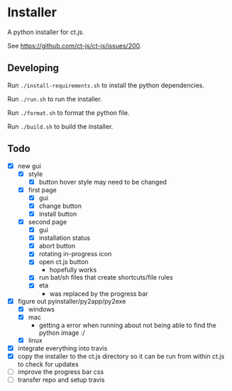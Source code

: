 # Installer

A python installer for ct.js.

See https://github.com/ct-js/ct-js/issues/200.

## Developing

Run `./install-requirements.sh` to install the python dependencies.

Run `./run.sh` to run the installer.

Run `./format.sh` to format the python file.

Run `./build.sh` to build the installer.

## Todo

-   [x] new gui
    -   [x] style
        -   [x] button hover style may need to be changed
    -   [x] first page
        -   [x] gui
        -   [x] change button
        -   [x] install button
    -   [x] second page
        -   [x] gui
        -   [x] installation status
        -   [x] abort button
        -   [x] rotating in-progress icon
        -   [x] open ct.js button
            -   hopefully works
        -   [x] run bat/sh files that create shortcuts/file rules
        -   [x] eta
            -   was replaced by the progress bar
-   [x] figure out pyinstaller/py2app/py2exe
    -   [x] windows
    -   [x] mac
        -   getting a error when running about not being able to find the python image :/
    -   [x] linux
-   [x] integrate everything into travis
-   [x] copy the installer to the ct.js directory so it can be run from within ct.js to check for updates
-   [ ] improve the progress bar css
-   [ ] transfer repo and setup travis
